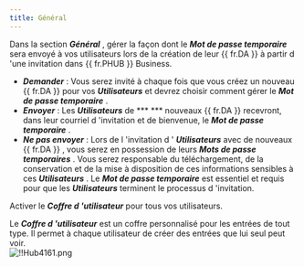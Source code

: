 ```yaml
---
title: Général
---
```

Dans la section ***Général*** , gérer la façon dont le ***Mot de passe temporaire*** sera envoyé à vos utilisateurs lors de la création de leur {{ fr.DA }} à partir d 'une invitation dans {{ fr.PHUB }} Business.  

* ***Demander*** : Vous serez invité à chaque fois que vous créez un nouveau {{ fr.DA }} pour vos ***Utilisateurs*** et devrez choisir comment gérer le ***Mot de passe temporaire*** .  
* ***Envoyer*** : Les ***Utilisateurs*** de ***  *** nouveaux {{ fr.DA }} recevront, dans leur courriel d 'invitation et de bienvenue, le ***Mot de passe temporaire*** .  
* ***Ne pas envoyer*** : Lors de l 'invitation d ' ***Utilisateurs*** avec de nouveaux {{ fr.DA }} , vous serez en possession de leurs ***Mots de passe temporaires*** . Vous serez responsable du téléchargement, de la conservation et de la mise à disposition de ces informations sensibles à ces ***Utilisateurs*** . Le ***Mot de passe temporaire*** est essentiel et requis pour que les ***Utilisateurs*** terminent le processus d 'invitation.  

Activer le ***Coffre d 'utilisateur*** pour tous vos utilisateurs.  

Le ***Coffre d 'utilisateur*** est un coffre personnalisé pour les entrées de tout type. Il permet à chaque utilisateur de créer des entrées que lui seul peut voir.  
![!!Hub4161.png](/img/fr/hub/Hub4161.png) 

